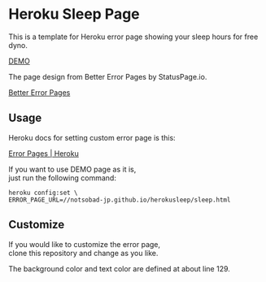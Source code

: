 # Heroku Sleep Page

This is a template for Heroku error page showing your sleep hours for free dyno.

[DEMO](https://notsobad-jp.github.io/herokusleep/sleep.html)

The page design from Better Error Pages by StatusPage.io.

[Better Error Pages](https://better-error-pages.statuspage.io/)


## Usage

Heroku docs for setting custom error page is this:

[Error Pages | Heroku](https://devcenter.heroku.com/articles/error-pages)


If you want to use DEMO page as it is,  
just run the following command:

    heroku config:set \
    ERROR_PAGE_URL=//notsobad-jp.github.io/herokusleep/sleep.html


## Customize

If you would like to customize the error page,  
clone this repository and change as you like.

The background color and text color are defined at about line 129.

